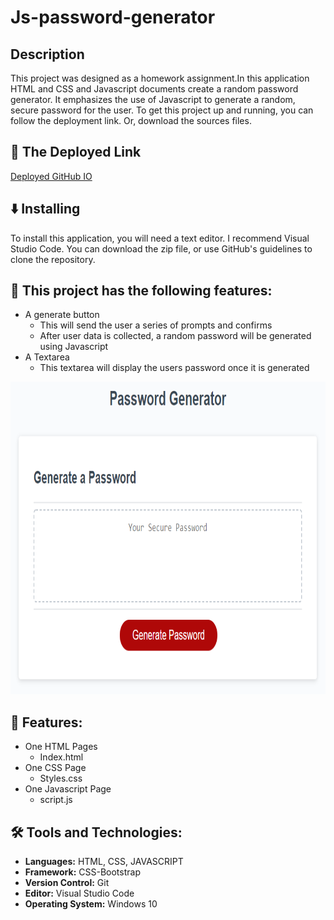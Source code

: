 # **Js-password-generator**

## Description
This project was designed as a homework assignment.In this application HTML and CSS and Javascript documents create a random password generator. It emphasizes the use of Javascript to generate a random, secure password for the user. To get this project up and running, you can follow the deployment link. Or, download the sources files.

## :link: The Deployed Link
[Deployed GitHub IO]()

## :arrow_down: Installing
To install this application, you will need a text editor. I recommend Visual Studio Code. You can download the zip file, or use GitHub's guidelines to clone the repository.

## :memo: This project has the following features:
- A generate button
    - This will send the user a series of prompts and confirms
    - After user data is collected, a random password will be generated using Javascript
- A Textarea
    - This textarea will display the users password once it is generated

 <img src="03-javascript-homework-demo.png" height=500px width= 100% > 

## :open_file_folder: Features:
- One HTML Pages
   - Index.html
- One CSS Page
    - Styles.css
- One Javascript Page 
     - script.js

 ## :hammer_and_wrench:  Tools and Technologies:
- **Languages:** HTML, CSS, JAVASCRIPT
- **Framework:** CSS-Bootstrap
- **Version Control:** Git
- **Editor:** Visual Studio Code
- **Operating System:** Windows 10  